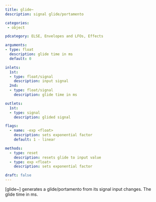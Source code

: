 ```yaml
---
title: glide~
description: signal glide/portamento

categories:
 - object

pdcategory: ELSE, Envelopes and LFOs, Effects

arguments:
- type: float
  description: glide time in ms
  default: 0

inlets:
  1st:
  - type: float/signal
    description: input signal
  2nd:
  - type: float/signal
    description: glide time in ms

outlets:
  1st:
  - type: signal
    description: glided signal

flags:
  - name: -exp <float>
    description: sets exponential factor
    default: 1 - linear

methods:
  - type: reset
    description: resets glide to input value
  - type: exp <float>
    description: sets exponential factor

draft: false
---
```


[glide~] generates a glide/portamento from its signal input changes. The glide time in ms.

